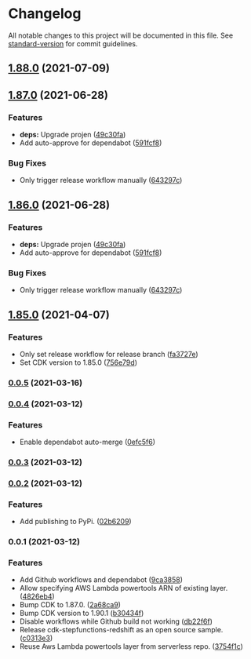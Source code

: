 # Changelog

All notable changes to this project will be documented in this file. See [standard-version](https://github.com/conventional-changelog/standard-version) for commit guidelines.

## [1.88.0](https://github.com/aws-samples/cdk-stepfunctions-redshift/compare/v1.87.0...v1.88.0) (2021-07-09)

## [1.87.0](https://github.com/aws-samples/cdk-stepfunctions-redshift/compare/v1.85.0...v1.87.0) (2021-06-28)


### Features

* **deps:** Upgrade projen ([49c30fa](https://github.com/aws-samples/cdk-stepfunctions-redshift/commit/49c30fafbb938096e4dc9ef137a8b7fdb2c04faa))
* Add auto-approve for dependabot ([591fcf8](https://github.com/aws-samples/cdk-stepfunctions-redshift/commit/591fcf8d89745d239c48e5d57fa8f0eca8b4fea8))


### Bug Fixes

* Only trigger release workflow manually ([643297c](https://github.com/aws-samples/cdk-stepfunctions-redshift/commit/643297c0f0025ad21d1f824c6f09f75e0783e3ea))

## [1.86.0](https://github.com/aws-samples/cdk-stepfunctions-redshift/compare/v1.85.0...v1.86.0) (2021-06-28)


### Features

* **deps:** Upgrade projen ([49c30fa](https://github.com/aws-samples/cdk-stepfunctions-redshift/commit/49c30fafbb938096e4dc9ef137a8b7fdb2c04faa))
* Add auto-approve for dependabot ([591fcf8](https://github.com/aws-samples/cdk-stepfunctions-redshift/commit/591fcf8d89745d239c48e5d57fa8f0eca8b4fea8))


### Bug Fixes

* Only trigger release workflow manually ([643297c](https://github.com/aws-samples/cdk-stepfunctions-redshift/commit/643297c0f0025ad21d1f824c6f09f75e0783e3ea))

## [1.85.0](https://github.com/aws-samples/cdk-stepfunctions-redshift/compare/v0.0.5...v1.85.0) (2021-04-07)


### Features

* Only set release workflow for release branch ([fa3727e](https://github.com/aws-samples/cdk-stepfunctions-redshift/commit/fa3727e8a830a72b4d2b34c9ff1dac5e69a3a6c3))
* Set CDK version to 1.85.0 ([756e79d](https://github.com/aws-samples/cdk-stepfunctions-redshift/commit/756e79d462607122ebf9d0dee212f5c222f7262f))

### [0.0.5](https://github.com/aws-samples/cdk-stepfunctions-redshift/compare/v0.0.4...v0.0.5) (2021-03-16)

### [0.0.4](https://github.com/aws-samples/cdk-stepfunctions-redshift/compare/v0.0.3...v0.0.4) (2021-03-12)


### Features

* Enable dependabot auto-merge ([0efc5f6](https://github.com/aws-samples/cdk-stepfunctions-redshift/commit/0efc5f6be40047075e9ebd46e5c3383f3828fa6c))

### [0.0.3](https://github.com/aws-samples/cdk-stepfunctions-redshift/compare/v0.0.2...v0.0.3) (2021-03-12)

### [0.0.2](https://github.com/aws-samples/cdk-stepfunctions-redshift/compare/v0.0.1...v0.0.2) (2021-03-12)


### Features

* Add publishing to PyPi. ([02b6209](https://github.com/aws-samples/cdk-stepfunctions-redshift/commit/02b62097d0a212990561a705ead3b1bfc8031e28))

### 0.0.1 (2021-03-12)


### Features

* Add Github workflows and dependabot ([9ca3858](https://github.com/aws-samples/cdk-stepfunctions-redshift/commit/9ca3858346c738c8fee2ba343f07369cad0bc740))
* Allow specifying AWS Lambda powertools ARN of existing layer. ([4826eb4](https://github.com/aws-samples/cdk-stepfunctions-redshift/commit/4826eb46b875214541f8e72d04d9af0443e999e1))
* Bump CDK to 1.87.0. ([2a68ca9](https://github.com/aws-samples/cdk-stepfunctions-redshift/commit/2a68ca91c0bbab667271bda2ee46bc0771ba69db))
* Bump CDK version to 1.90.1 ([b30434f](https://github.com/aws-samples/cdk-stepfunctions-redshift/commit/b30434f59939879e608d0e85d55eb1111664ef3e))
* Disable workflows while Github build not working ([db22f6f](https://github.com/aws-samples/cdk-stepfunctions-redshift/commit/db22f6fef371d40eadf6cc76985fbfed81391b0b))
* Release cdk-stepfunctions-redshift as an open source sample. ([c0313e3](https://github.com/aws-samples/cdk-stepfunctions-redshift/commit/c0313e350990f0a5bbaa7c6d31cff6224330a77a))
* Reuse Aws Lambda powertools layer from serverless repo. ([3754f1c](https://github.com/aws-samples/cdk-stepfunctions-redshift/commit/3754f1c4b778db2305029dbfc36371a92571eb20))
